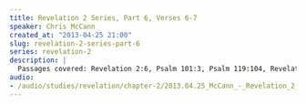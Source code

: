 ```yaml
--- 
title: Revelation 2 Series, Part 6, Verses 6-7
speaker: Chris McCann
created_at: "2013-04-25 21:00"
slug: revelation-2-series-part-6
series: revelation-2
description: |
  Passages covered: Revelation 2:6, Psalm 101:3, Psalm 119:104, Revelation 2:7, Matthew 13:3,9-17, Acts 7:51, Acts 28:26-28.
audio: 
- /audio/studies/revelation/chapter-2/2013.04.25_McCann_-_Revelation_2_Series_Part_6.yaml
---
```

